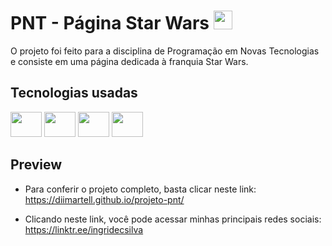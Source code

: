# PNT - Página Star Wars <img height="30" width="30" src="https://cdn-icons-png.flaticon.com/512/2590/2590478.png" />


O projeto foi feito para a disciplina de Programação em Novas Tecnologias e consiste em uma página dedicada à franquia Star Wars.


## Tecnologias usadas

<img height="40" width="50" src="https://cdn.jsdelivr.net/gh/devicons/devicon/icons/html5/html5-original.svg" /> <img height="40" width="50" src="https://cdn.jsdelivr.net/gh/devicons/devicon/icons/css3/css3-original.svg" /> <img height="40" width="50" src="https://cdn.jsdelivr.net/gh/devicons/devicon/icons/javascript/javascript-original.svg" /> <img height="40" width="50" src="https://cdn.jsdelivr.net/gh/devicons/devicon/icons/bootstrap/bootstrap-original.svg" />

## Preview


- Para conferir o projeto completo, basta clicar neste link: https://diimartell.github.io/projeto-pnt/

- Clicando neste link, você pode acessar minhas principais redes sociais: https://linktr.ee/ingridecsilva
